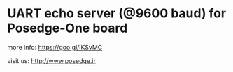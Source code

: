 # UART echo server (@9600 baud) for Posedge-One board

more info:
https://goo.gl/iKSvMC

visit us:
http://www.posedge.ir

